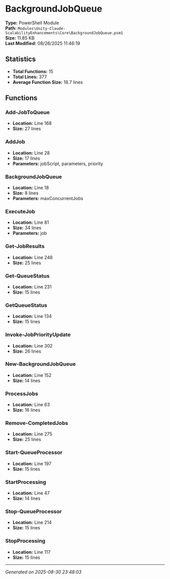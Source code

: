 # BackgroundJobQueue

**Type:** PowerShell Module  
**Path:** `Modules\Unity-Claude-ScalabilityEnhancements\Core\BackgroundJobQueue.psm1`  
**Size:** 11.85 KB  
**Last Modified:** 08/26/2025 11:46:19  

## Statistics

- **Total Functions:** 15
- **Total Lines:** 377
- **Average Function Size:** 18.7 lines

## Functions


### Add-JobToQueue

- **Location:** Line 168
- **Size:** 27 lines

 
### AddJob

- **Location:** Line 28
- **Size:** 17 lines
- **Parameters:** jobScript, parameters, priority
 
### BackgroundJobQueue

- **Location:** Line 18
- **Size:** 8 lines
- **Parameters:** maxConcurrentJobs
 
### ExecuteJob

- **Location:** Line 81
- **Size:** 34 lines
- **Parameters:** job
 
### Get-JobResults

- **Location:** Line 248
- **Size:** 25 lines

 
### Get-QueueStatus

- **Location:** Line 231
- **Size:** 15 lines

 
### GetQueueStatus

- **Location:** Line 134
- **Size:** 15 lines

 
### Invoke-JobPriorityUpdate

- **Location:** Line 302
- **Size:** 26 lines

 
### New-BackgroundJobQueue

- **Location:** Line 152
- **Size:** 14 lines

 
### ProcessJobs

- **Location:** Line 63
- **Size:** 16 lines

 
### Remove-CompletedJobs

- **Location:** Line 275
- **Size:** 25 lines

 
### Start-QueueProcessor

- **Location:** Line 197
- **Size:** 15 lines

 
### StartProcessing

- **Location:** Line 47
- **Size:** 14 lines

 
### Stop-QueueProcessor

- **Location:** Line 214
- **Size:** 15 lines

 
### StopProcessing

- **Location:** Line 117
- **Size:** 15 lines



---
*Generated on 2025-08-30 23:48:03*
